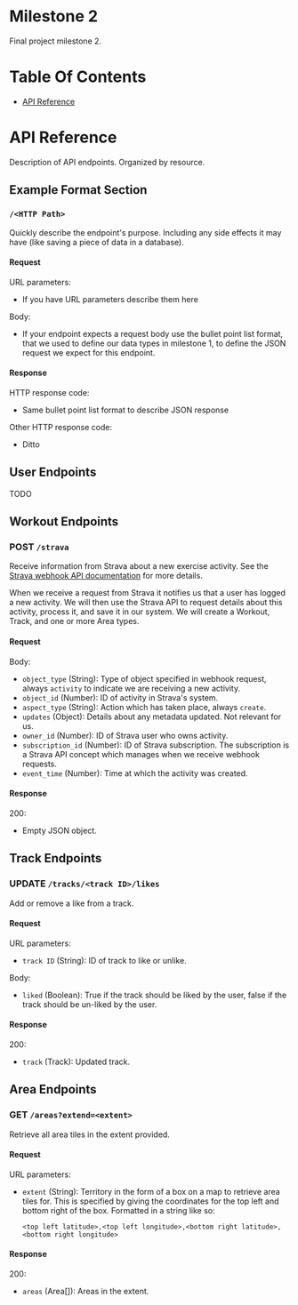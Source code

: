 # Milestone 2
Final project milestone 2.

# Table Of Contents
- [API Reference](#api-reference)

# API Reference
Description of API endpoints. Organized by resource.

## Example Format Section
### <HTTP Method> `/<HTTP Path>`
Quickly describe the endpoint's purpose. Including any side effects it may have
(like saving a piece of data in a database).

#### Request
URL parameters:

- If you have URL parameters describe them here

Body:

- If your endpoint expects a request body use the bullet point list format, that
  we used to define our data types in milestone 1, to define the JSON request we
  expect for this endpoint.

#### Response
HTTP response code:

- Same bullet point list format to describe JSON response

Other HTTP response code:

- Ditto

## User Endpoints
TODO

## Workout Endpoints
### POST `/strava`
Receive information from Strava about a new exercise activity. See the
[Strava webhook API documentation](https://developers.strava.com/docs/webhooks/)
for more details.

When we receive a request from Strava it notifies us that a user has logged a 
new activity. We will then use the Strava API to request details about this
activity, process it, and save it in our system. We will create a Workout, 
Track, and one or more Area types.

#### Request
Body:

- `object_type` (String): Type of object specified in webhook request, always
  `activity` to indicate we are receiving a new activity.
- `object_id` (Number): ID of activity in Strava's system.
- `aspect_type` (String): Action which has taken place, always `create`.
- `updates` (Object): Details about any metadata updated. Not relevant for us.
- `owner_id` (Number): ID of Strava user who owns activity.
- `subscription_id` (Number): ID of Strava subscription. The subscription is 
  a Strava API concept which manages when we receive webhook requests.
- `event_time` (Number): Time at which the activity was created.

#### Response
200:

- Empty JSON object.

## Track Endpoints
### UPDATE `/tracks/<track ID>/likes`
Add or remove a like from a track.

#### Request
URL parameters:

- `track ID` (String): ID of track to like or unlike.

Body:

- `liked` (Boolean): True if the track should be liked by the user, false if the
  track should be un-liked by the user.

#### Response
200:

- `track` (Track): Updated track.

## Area Endpoints
### GET `/areas?extend=<extent>`
Retrieve all area tiles in the extent provided.

#### Request
URL parameters:

- `extent` (String): Territory in the form of a box on a map to retrieve area 
  tiles for. This is specified by giving the coordinates for the top left and 
  bottom right of the box. Formatted in a string like so:
  ```
  <top left latitude>,<top left longitude>,<bottom right latitude>,<bottom right longitude>
  ```

#### Response
200:

- `areas` (Area[]): Areas in the extent.
